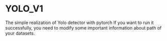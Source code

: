 # YOLO_V1
The simple realization of Yolo detector with pytorch
If you want to run it successfully, you need to modify some important information about path of your datasets.
